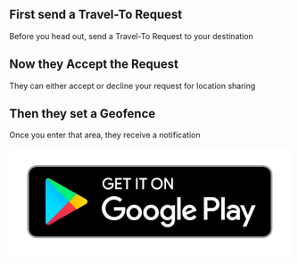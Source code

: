 ## First send a Travel-To Request
Before you head out, send a Travel-To Request to your destination

## Now they Accept the Request
They can either accept or decline your request for location sharing

## Then they set a Geofence
Once you enter that area, they receive a notification

[![Get it on Google Play](/assets/en_badge_web_generic.png)](http://www.google.com "Get it on Google Play")
